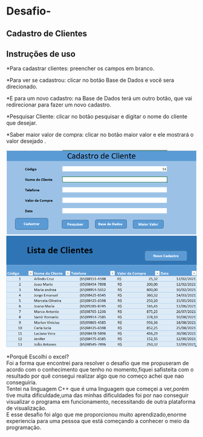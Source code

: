 # Desafio-
## Cadastro de Clientes

## Instruções de uso 

*Para  cadastrar clientes: preencher os campos em branco.

*Para ver se cadastrou: clicar no botão  Base de Dados e você sera direcionado.

*E para um novo cadastro: na Base de Dados  terá um outro botão, que vai redirecionar para fazer um novo cadastro.

*Pesquisar Cliente: clicar no botão pesquisar e  digitar o nome do cliente que desejar.

*Saber maior valor de compra: clicar no botão maior valor e ele mostrará o valor desejado .




 <img src="https://github.com/eduardocorreialira/Desafio-/blob/main/Imagem%20cadastro.png"/>
  
 <img src="https://github.com/eduardocorreialira/Desafio-/blob/main/imagem%20BD.png"/>
 
*Porquê Escolhi o excel?<br />Foi a forma que encontrei para resolver o desafio que me propuseram de acordo com o conhecimento que tenho no momento,fiquei safisteita com o resultado por quê consegui realizar algo que no começo achei que nao conseguiria.<br /> 
Tentei na linguagem C++ que é uma linguagem que começei a ver,porém tive muita dificuldade,uma das minhas dificuldades foi por nao conseguir visualizar o programa em funcionamento, necessitando de outra plataforma de visualização.<br /> 
E esse desafio foi algo que me proporcionou muito aprendizado,enorme experiencia para uma pessoa que está começando a conhecer o meio da programação.
